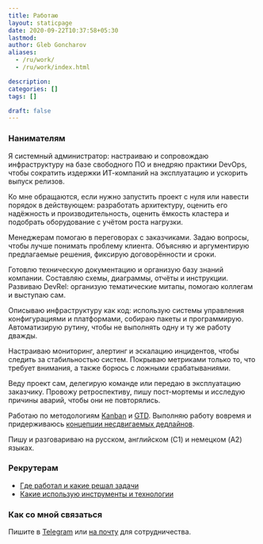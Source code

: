 ```yaml
---
title: Работаю
layout: staticpage
date: 2020-09-22T10:37:58+05:30
lastmod: 
author: Gleb Goncharov
aliases:
  - /ru/work/
  - /ru/work/index.html

description: 
categories: []
tags: []

draft: false
---
```


### Нанимателям

Я системный администратор: настраиваю и сопровождаю инфраструктуру на базе свободного ПО и внедряю практики DevOps, чтобы сократить издержки ИТ-компаний на эксплуатацию и ускорить выпуск релизов.

Ко мне обращаются, если нужно запустить проект с нуля или навести порядок в действующем: разработать архитектуру, оценить его надёжность и производительность, оценить ёмкость кластера и подобрать оборудование с учётом роста нагрузки.

Менеджерам помогаю в переговорах с заказчиками. Задаю вопросы, чтобы лучше понимать проблему клиента. Объясняю и аргументирую предлагаемые решения, фиксирую договорённости и сроки.

Готовлю техническую документацию и организую базу знаний компании. Составляю схемы, диаграммы, отчёты и инструкции. Развиваю DevRel: организую тематические митапы, помогаю коллегам и выступаю сам.

Описываю инфраструктуру как код: использую системы управления конфигурациями и платформами, собираю пакеты и программирую. Автоматизирую рутину, чтобы не выполнять одну и ту же работу дважды.

Настраиваю мониторинг, алертинг и эскалацию инцидентов, чтобы следить за стабильностью систем. Покрываю метриками только то, что требует внимания, а также борюсь с ложными срабатываниями.

Веду проект сам, делегирую команде или передаю в эксплуатацию заказчику. Провожу ретроспективу, пишу пост-мортемы и исследую причины аварий, чтобы они не повторялись.

Работаю по методологиям [Kanban](https://ru.wikipedia.org/wiki/Канбан) и [GTD](https://ru.wikipedia.org/wiki/Getting_Things_Done). Выполняю работу вовремя и придерживаюсь [концепции несдвигаемых дедлайнов](https://fff.works/blog/all/caterpillar-nails/).

Пишу и разговариваю на русском, английском (C1) и немецком (A2) языках.

### Рекрутерам

- [Где работал и какие решал задачи](/ru/work/career/)
- [Какие использую инструменты и технологии](/ru/work/buzzwords/)

### Как со мной связаться

Пишите в [Telegram](https://t.me/gongled) или [на почту](mailto:inbox@gon.gl) для сотрудничества.